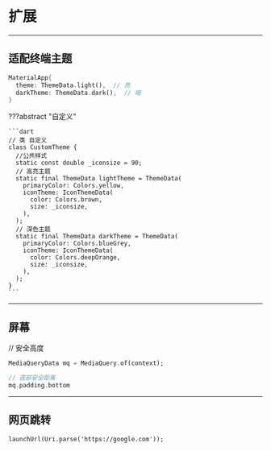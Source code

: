 # 扩展

---
## 适配终端主题

```dart
MaterialApp{
  theme: ThemeData.light(),  // 亮
  darkTheme: ThemeData.dark(),  // 暗
}
```

???abstract "自定义"

    ```dart
    // 类 自定义
    class CustomTheme {
      //公共样式
      static const double _iconsize = 90;
      // 高亮主题
      static final ThemeData lightTheme = ThemeData(
        primaryColor: Colors.yellow,
        iconTheme: IconThemeData(
          color: Colors.brown,
          size: _iconsize,
        ),
      );
      // 深色主题
      static final ThemeData darkTheme = ThemeData(
        primaryColor: Colors.blueGrey,
        iconTheme: IconThemeData(
          color: Colors.deepOrange,
          size: _iconsize,
        ),
      );
    }
    ```

---
## 屏幕

// 安全高度
```dart
MediaQueryData mq = MediaQuery.of(context);
```


```dart
// 底部安全距离
mq.padding.bottom
```

---
## 网页跳转

```
launchUrl(Uri.parse('https://google.com'));
```






